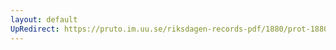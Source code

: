```yaml
---
layout: default
UpRedirect: https://pruto.im.uu.se/riksdagen-records-pdf/1880/prot-1880--ak--060/prot-1880--ak--060_018.pdf
---
```

